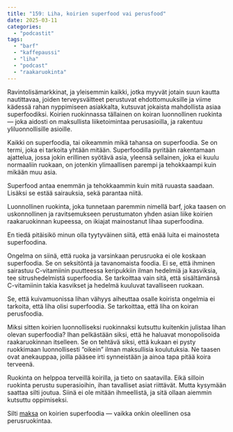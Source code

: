 ```yaml
---
title: "159: Liha, koirien superfood vai perusfood"
date: 2025-03-11
categories: 
  - "podcastit"
tags: 
  - "barf"
  - "kaffepaussi"
  - "liha"
  - "podcast"
  - "raakaruokinta"
---
```


Ravintolisämarkkinat, ja yleisemmin kaikki, jotka myyvät jotain suun kautta nautittavaa, joiden terveysväitteet perustuvat ehdottomuuksille ja viime kädessä rahan nyppimiseen asiakkalta, kutsuvat jokaista mahdollista asiaa superfoodiksi. Koirien ruokinnassa tällainen on koiran luonnollinen ruokinta — joka aidosti on maksullista liiketoimintaa perusasioilla, ja rakentuu yliluonnollisille asioille.

<!--more-->

Kaikki on superfoodia, tai oikeammin mikä tahansa on superfoodia. Se on termi, joka ei tarkoita yhtään mitään. Superfoodilla pyritään rakentamaan ajattelua, jossa jokin erillinen syötävä asia, yleensä sellainen, joka ei kuulu normaaliin ruokaan, on jotenkin ylimaallisen parempi ja tehokkaampi kuin mikään muu asia.

Superfood antaa enemmän ja tehokkaammin kuin mitä ruuasta saadaan. Lisäksi se estää sairauksia, sekä parantaa niitä.

Luonnollinen ruokinta, joka tunnetaan paremmin nimellä barf, joka taasen on uskonnollinen ja ravitsemukseen perustumaton yhden asian liike koirien raakaruokinnan kupeessa, on ikiajat mainostanut lihaa superfoodina.

En tiedä pitäisikö minun olla tyytyväinen siitä, että enää luita ei mainosteta superfoodina.

Ongelma on siinä, että ruoka ja varsinkaan perusruoka ei ole koskaan superfoodia. Se on seksitöntä ja tavanomaista foodia. Ei se, että ihminen sairastuu C-vitamiinin puutteessa keripukkiin ilman hedelmiä ja kasviksia, tee sitrushedelmistä superfoodia. Se tarkoittaa vain sitä, että sisältämänsä C-vitamiinin takia kasvikset ja hedelmä kuuluvat tavalliseen ruokaan.

Se, että kuivamuonissa lihan vähyys aiheuttaa osalle koirista ongelmia ei tarkoita, että liha olisi superfoodia. Se tarkoittaa, että liha on koiran perusfoodia.

Miksi sitten koirien luonnolliseksi ruokinnaksi kutsuttu kuitenkin julistaa lihan olevan superfoodia? Ihan pelkästään siksi, että he haluavat monopolisoida raakaruokinnan itselleen. Se on tehtävä siksi, että kukaan ei pysty ruokkimaan luonnollisesti ”oikein” ilman maksullisia koulutuksia. Ne taasen ovat anekauppaa, joilla pääsee irti synneistään ja ainoa tapa pitää koira terveenä.

Ruokinta on helppoa terveillä koirilla, ja tieto on saatavilla. Eikä silloin ruokinta perustu superasioihin, ihan tavalliset asiat riittävät. Mutta kysymään saattaa silti joutua. Siinä ei ole mitään ihmeellistä, ja sitä ollaan aiemmin kutsuttu oppimiseksi.

Silti [maksa](https://www.katiska.eu/koira/maksa/) on koirien superfoodia — vaikka onkin oleellinen osa perusruokintaa.
